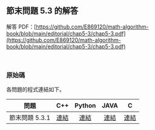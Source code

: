 ## 節末問題 5.3 的解答

解答 PDF：[https://github.com/E869120/math-algorithm-book/blob/main/editorial/chap5-3/chap5-3.pdf](https://github.com/E869120/math-algorithm-book/blob/main/editorial/chap5-3/chap5-3.pdf)

<br />

### 原始碼

各問題的程式連結如下。

| 問題 | C++ | Python | JAVA | C |
|:---:|:---:|:---:|:---:|:---:|
| 節末問題 5.3.1 | [連結](https://github.com/facespublications/math-algorithm-book_tw/blob/main/editorial_ch/chap5-3/prob5-3-1.cpp) | [連結](https://github.com/facespublications/math-algorithm-book_tw/blob/main/editorial_ch/chap5-3/prob5-3-1.py) | [連結](https://github.com/facespublications/math-algorithm-book_tw/blob/main/editorial_ch/chap5-3/prob5-3-1.java) | [連結](https://github.com/facespublications/math-algorithm-book_tw/blob/main/editorial_ch/chap5-3/prob5-3-1.c) |
